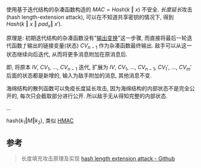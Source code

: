 使用基于迭代结构的杂凑函数构造的 $MAC=Hash(k\ \Vert\ x)$ 不安全. *长度延长*攻击 (hash length-extension attack), 可以在不知道共享密钥的情况下, 得到 $Hash(k\ \Vert\ x\ \Vert\ pad_{x}\Vert\ x')$. 

原理是: 初期迭代结构的杂凑函数没有"[输出变换](Security/密码学/消息摘要/MD%20迭代结构/MD%20结构.md)"这一步骤, 而直接将最后一轮迭代函数 $f$ 输出的链接变量(状态) $CV_{n-1}$ 作为杂凑函数最终输出. 敌手可以从这一状态继续向后迭代, 从而将更多消息附加在原消息后.

即, 将原本 $IV,\ CV_{1},\ \dots,\ CV_{n-1}$ 迭代, 扩展为 $IV,\ CV_{1},\ \dots,\ CV_{n-1},\ CV_{1}',\ \dots,\ CV_{m}'$ 后面的状态都是新增的, 输入为敌手附加的消息, 其他消息不变.

海绵结构的散列函数可以免疫长度延长攻击, 因为海绵结构的内部状态不是完全公开的, 每次只会截取部分进行公开. 所以敌手无从得知完整的内部状态.

...

$\mathrm{hash}(k_{1}\Vert M\Vert k_{2})$, 类似 [HMAC](../消息认证码/HMAC.md)

## 参考
> 长度填充攻击原理及实现 [hash length extension attack - Github](https://github.com/iagox86/hash_extender)